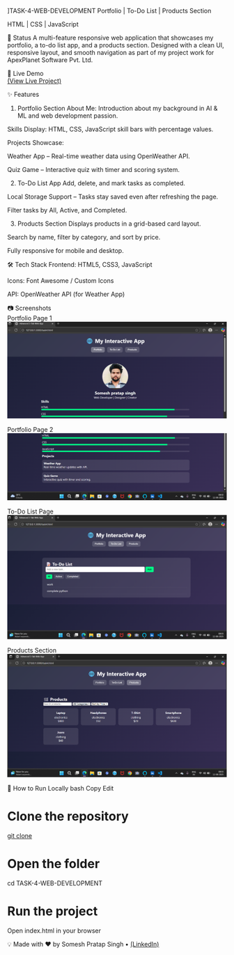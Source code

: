 ]TASK-4-WEB-DEVELOPMENT
Portfolio | To-Do List | Products Section

HTML | CSS | JavaScript

📌 Status
A multi-feature responsive web application that showcases my portfolio, a to-do list app, and a products section.
Designed with a clean UI, responsive layout, and smooth navigation as part of my project work for ApexPlanet Software Pvt. Ltd.

🔗 Live Demo
<br>
 [(View Live Project)](http://127.0.0.1:3000/task4.html)

✨ Features
1. Portfolio Section
About Me: Introduction about my background in AI & ML and web development passion.

Skills Display: HTML, CSS, JavaScript skill bars with percentage values.

Projects Showcase:

Weather App – Real-time weather data using OpenWeather API.

Quiz Game – Interactive quiz with timer and scoring system.

2. To-Do List App
Add, delete, and mark tasks as completed.

Local Storage Support – Tasks stay saved even after refreshing the page.

Filter tasks by All, Active, and Completed.

3. Products Section
Displays products in a grid-based card layout.

Search by name, filter by category, and sort by price.

Fully responsive for mobile and desktop.

🛠 Tech Stack
Frontend: HTML5, CSS3, JavaScript

Icons: Font Awesome / Custom Icons

API: OpenWeather API (for Weather App)

📷 Screenshots 
<br>
Portfolio Page 1
![alt text](<Screenshot 2025-08-12 080232-1.png>)

Portfolio Page 2
![alt text](<Screenshot 2025-08-12 080321.png>)

To-Do List Page
![alt text](<Screenshot 2025-08-12 080342.png>)

Products Section
![alt text](<Screenshot 2025-08-12 080357.png>)

🚀 How to Run Locally
bash
Copy
Edit
# Clone the repository
[git clone](https://github.com/somesh69/webdev-project-4)

# Open the folder
cd TASK-4-WEB-DEVELOPMENT

# Run the project
Open index.html in your browser

💡 Made with ❤ by Somesh Pratap Singh • [(LinkedIn)](https://www.linkedin.com/in/somesh-pratap-singh-762391315/)

